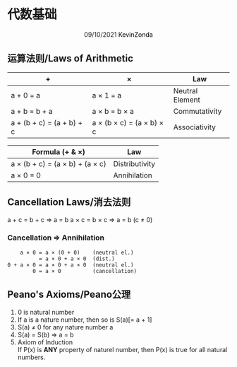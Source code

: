 # 代数基础

<center>
<span>09/10/2021</span>
<a style="text-decoration:none; color: black;" href="https://github.com/KevinZonda">KevinZonda</a>
</center>

## 运算法则/Laws of Arithmetic

| +                         | ×                         | Law             |
| ------------------------- | ------------------------- | --------------- |
| a + 0 = a                 | a × 1 = a                 | Neutral Element |
| a + b = b + a             | a × b = b × a             | Commutativity   |
| a + (b + c) = (a + b) + c | a × (b × c) = (a × b) × c | Associativity   |

| Formula (+ & ×)                 | Law            |
| ------------------------------- | -------------- |
| a × (b + c) = (a × b) + (a × c) | Distributivity |
| a × 0 = 0                       | Annihilation   |

## Cancellation Laws/消去法则

a + c = b + c ⇒ a = b
a × c = b × c ⇒ a = b (c ≠ 0)

### Cancellation ⇒ Annihilation

```
    a × 0 = a × (0 + 0)    (neutral el.)
          = a × 0 + a × 0  (dist.)
0 + a × 0 = a × 0 + a × 0  (neutral el.)
        0 = a × 0          (cancellation)
```

## Peano's Axioms/Peano公理

1. 0 is natural number
2. If a is a nature number, then so is S(a)[= a + 1]
3. S(a) ≠ 0 for any nature number a
4. S(a) = S(b) ⇒ a = b
5. Axiom of Induction  
   If P(x) is **ANY** property of naturel number, then P(x) is true for all natural numbers.